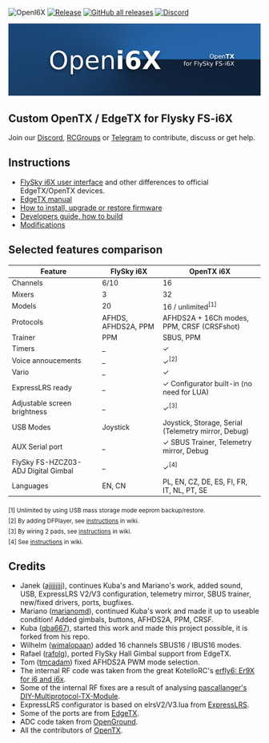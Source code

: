 ![OpenI6X](https://circleci.com/gh/OpenI6X/opentx.svg?style=shield)
[![Release](https://img.shields.io/github/v/release/OpenI6X/opentx?include_prereleases)](https://github.com/OpenI6X/opentx/releases/latest)
[![GitHub all releases](https://img.shields.io/github/downloads/OpenI6X/opentx/total)](https://github.com/OpenI6X/opentx/releases)
[![Discord](https://img.shields.io/discord/973289741862727741.svg?label=&logo=discord&logoColor=ffffff&color=7389D8&labelColor=6A7EC2)](https://discord.gg/3vKfYNTVa2)

![Banner](https://github.com/OpenI6X/opentx/blob/master/doc/flysky/banner.png?raw=true)

## Custom OpenTX / EdgeTX for Flysky FS-i6X

Join our [Discord](https://discord.gg/3vKfYNTVa2), [RCGroups](https://www.rcgroups.com/forums/showthread.php?3916435-FlySky-I6X-port-of-OpenTX) or [Telegram](https://t.me/otx_flysky_i6x) to contribute, discuss or get help.<br> 

## Instructions

- [FlySky i6X user interface](https://github.com/OpenI6X/opentx/wiki/Manual) and other differences to official EdgeTX/OpenTX devices.<br>
- [EdgeTX manual](https://manual.edgetx.org/bw-radios)
- [How to install, upgrade or restore firmware](https://github.com/OpenI6X/opentx/wiki/Flashing-&-Upgrading)<br>
- [Developers guide, how to build](https://github.com/OpenI6X/opentx/wiki/Development)<br>
- [Modifications](https://github.com/OpenI6X/opentx/wiki/Modifications)<br>

## Selected features comparison

| Feature                   | FlySky i6X | OpenTX i6X                   |
|---------------------------|------------|------------------------------|
| Channels                  | 6/10       | 16                           |
| Mixers                    | 3          | 32                           |
| Models                    | 20         | 16 / unlimited<sup>[1]</sup> |
| Protocols                 | AFHDS, AFHDS2A, PPM | AFHDS2A + 16Ch modes, PPM, CRSF (CRSFshot)  |
| Trainer                   | PPM        | SBUS, PPM                    |
| Timers                    | _          | ✓                            |
| Voice annoucements        | _          | ✓<sup>[2]</sup>              |
| Vario                     | _          | ✓                            |
| ExpressLRS ready          | _          | ✓ Configurator built-in (no need for LUA) |
| Adjustable screen brightness | _       | ✓<sup>[3]</sup>              |
| USB Modes                 | Joystick   | Joystick, Storage, Serial (Telemetry mirror, Debug) |
| AUX Serial port           | _          | ✓ SBUS Trainer, Telemetry mirror, Debug |
| FlySky FS-HZCZ03-ADJ Digital Gimbal | _   | ✓<sup>[4]</sup>    |
| Languages                 | EN, CN      | PL, EN, CZ, DE, ES, FI, FR, IT, NL, PT, SE |

<sub>[1] Unlimited by using USB mass storage mode eeprom backup/restore.</sub><br>
<sub>[2] By adding DFPlayer, see [instructions](https://github.com/OpenI6X/opentx/wiki/Modifications#dfplayer) in wiki.</sub><br>
<sub>[3] By wiring 2 pads, see [instructions](https://github.com/OpenI6X/opentx/wiki/Modifications#adjustable-backlight-level) in wiki.</sub><br>
<sub>[4] See [instructions](https://github.com/OpenI6X/opentx/wiki/Modifications#flysky-fs-hzcz03-adj-gimbal) in wiki.</sub>
  
## Credits

* Janek ([ajjjjjjjj](https://github.com/ajjjjjjjj)), continues Kuba's and Mariano's work, added sound, USB, ExpressLRS V2/V3 configuration, telemetry mirror, SBUS trainer, new/fixed drivers, ports, bugfixes.
* Mariano ([marianomd](https://github.com/marianomd)), continued Kuba's work and made it up to useable condition! Added gimbals, buttons, AFHDS2A, PPM, CRSF.
* Kuba ([qba667](https://github.com/qba667)), started this work and made this project possible, it is forked from his repo.
* Wilhelm ([wimalopaan](https://github.com/wimalopaan)) added 16 channels SBUS16 / IBUS16 modes.
* Rafael ([rafolg](https://github.com/rafolg)), ported FlySky Hall Gimbal support from EdgeTX.
* Tom ([tmcadam](https://github.com/tmcadam)) fixed AFHDS2A PWM mode selection.
* The internal RF code was taken from the great KotelloRC's [erfly6: Er9X for i6 and i6x](https://bitbucket.org/KotelloRC/erfly6/src/master/).
* Some of the internal RF fixes are a result of analysing [pascallanger's](https://github.com/pascallanger) [DIY-Multiprotocol-TX-Module](https://github.com/pascallanger/DIY-Multiprotocol-TX-Module).
* ExpressLRS configurator is based on elrsV2/V3.lua from [ExpressLRS](https://github.com/ExpressLRS/ExpressLRS).
* Some of the ports are from [EdgeTX](https://github.com/EdgeTX/edgetx/).
* ADC code taken from [OpenGround](https://github.com/fishpepper/OpenGround).
* All the contributors of [OpenTX](https://github.com/opentx/opentx/). 
